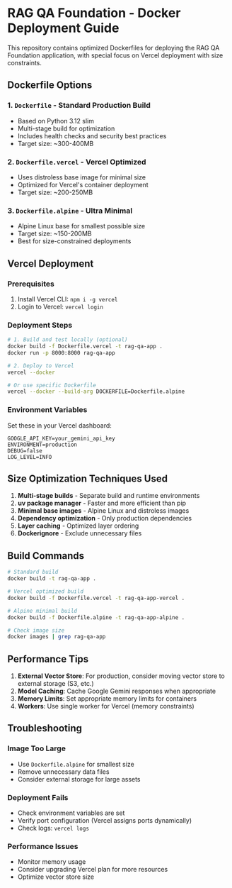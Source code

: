 # RAG QA Foundation - Docker Deployment Guide

This repository contains optimized Dockerfiles for deploying the RAG QA Foundation application, with special focus on Vercel deployment with size constraints.

## Dockerfile Options

### 1. `Dockerfile` - Standard Production Build
- Based on Python 3.12 slim
- Multi-stage build for optimization
- Includes health checks and security best practices
- Target size: ~300-400MB

### 2. `Dockerfile.vercel` - Vercel Optimized
- Uses distroless base image for minimal size
- Optimized for Vercel's container deployment
- Target size: ~200-250MB

### 3. `Dockerfile.alpine` - Ultra Minimal
- Alpine Linux base for smallest possible size
- Target size: ~150-200MB
- Best for size-constrained deployments

## Vercel Deployment

### Prerequisites
1. Install Vercel CLI: `npm i -g vercel`
2. Login to Vercel: `vercel login`

### Deployment Steps

```bash
# 1. Build and test locally (optional)
docker build -f Dockerfile.vercel -t rag-qa-app .
docker run -p 8000:8000 rag-qa-app

# 2. Deploy to Vercel
vercel --docker

# Or use specific Dockerfile
vercel --docker --build-arg DOCKERFILE=Dockerfile.alpine
```

### Environment Variables
Set these in your Vercel dashboard:

```
GOOGLE_API_KEY=your_gemini_api_key
ENVIRONMENT=production
DEBUG=false
LOG_LEVEL=INFO
```

## Size Optimization Techniques Used

1. **Multi-stage builds** - Separate build and runtime environments
2. **uv package manager** - Faster and more efficient than pip
3. **Minimal base images** - Alpine Linux and distroless images
4. **Dependency optimization** - Only production dependencies
5. **Layer caching** - Optimized layer ordering
6. **Dockerignore** - Exclude unnecessary files

## Build Commands

```bash
# Standard build
docker build -t rag-qa-app .

# Vercel optimized build
docker build -f Dockerfile.vercel -t rag-qa-app-vercel .

# Alpine minimal build
docker build -f Dockerfile.alpine -t rag-qa-app-alpine .

# Check image size
docker images | grep rag-qa-app
```

## Performance Tips

1. **External Vector Store**: For production, consider moving vector store to external storage (S3, etc.)
2. **Model Caching**: Cache Google Gemini responses when appropriate
3. **Memory Limits**: Set appropriate memory limits for containers
4. **Workers**: Use single worker for Vercel (memory constraints)

## Troubleshooting

### Image Too Large
- Use `Dockerfile.alpine` for smallest size
- Remove unnecessary data files
- Consider external storage for large assets

### Deployment Fails
- Check environment variables are set
- Verify port configuration (Vercel assigns ports dynamically)
- Check logs: `vercel logs`

### Performance Issues
- Monitor memory usage
- Consider upgrading Vercel plan for more resources
- Optimize vector store size
